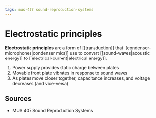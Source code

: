 ```yaml
---
tags: mus-407 sound-reproduction-systems
---
```


# Electrostatic principles

**Electrostatic principles** are a form of [[transduction]] that [[condenser-microphones|condenser mics]] use to convert [[sound-waves|acoustic energy]] to [[electrical-current|electrical energy]].

1. Power supply provides static charge between plates
2. Movable front plate vibrates in response to sound waves
3. As plates move closer together, capacitance increases, and voltage decreases (and vice-versa)

## Sources

- MUS 407 Sound Reproduction Systems
